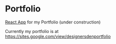 # Portfolio

<a href="https://abdullahmansoor727.github.io/portfolio/">React App</a> for my Portfolio (under construction)

Currently my portfolio is at https://sites.google.com/view/designersdenportfolio
